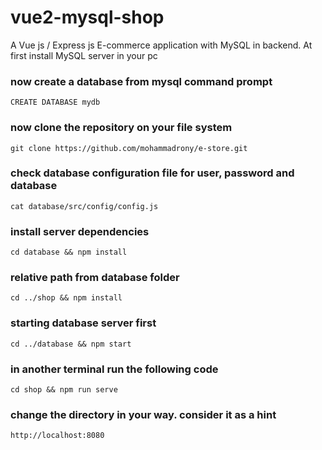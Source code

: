 # vue2-mysql-shop
A Vue js / Express js E-commerce application with MySQL in backend.
At first install MySQL server in your pc
### now create a database from mysql command prompt
```
CREATE DATABASE mydb
``` 
### now clone the repository on your file system
```
git clone https://github.com/mohammadrony/e-store.git
```
### check database configuration file for user, password and database
```
cat database/src/config/config.js
```
### install server dependencies 
```
cd database && npm install
```
### relative path from database folder
```
cd ../shop && npm install
```
### starting database server first
```
cd ../database && npm start
```
### in another terminal run the following code
```
cd shop && npm run serve
```
### change the directory in your way. consider it as a hint
```
http://localhost:8080
```
